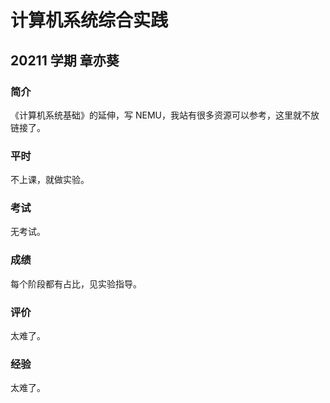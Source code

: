 # 计算机系统综合实践

## 20211 学期 章亦葵

### 简介

《计算机系统基础》的延伸，写 NEMU，我站有很多资源可以参考，这里就不放链接了。

### 平时

不上课，就做实验。

### 考试

无考试。

### 成绩

每个阶段都有占比，见实验指导。

### 评价

太难了。

### 经验

太难了。
